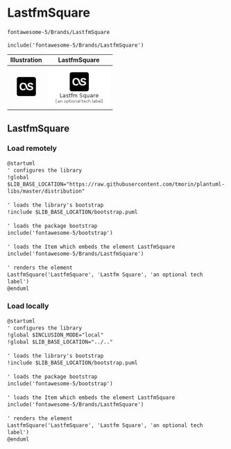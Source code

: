 # LastfmSquare


```text
fontawesome-5/Brands/LastfmSquare
```

```text
include('fontawesome-5/Brands/LastfmSquare')
```



| Illustration | LastfmSquare |
| :---: | :---: |
| ![illustration for Illustration](../../fontawesome-5/Brands/LastfmSquare.png) | ![illustration for LastfmSquare](../../fontawesome-5/Brands/LastfmSquare.Local.png) |




## LastfmSquare

### Load remotely
```plantuml
@startuml
' configures the library
!global $LIB_BASE_LOCATION="https://raw.githubusercontent.com/tmorin/plantuml-libs/master/distribution"

' loads the library's bootstrap
!include $LIB_BASE_LOCATION/bootstrap.puml

' loads the package bootstrap
include('fontawesome-5/bootstrap')

' loads the Item which embeds the element LastfmSquare
include('fontawesome-5/Brands/LastfmSquare')

' renders the element
LastfmSquare('LastfmSquare', 'Lastfm Square', 'an optional tech label')
@enduml
```

### Load locally
```plantuml
@startuml
' configures the library
!global $INCLUSION_MODE="local"
!global $LIB_BASE_LOCATION="../.."

' loads the library's bootstrap
!include $LIB_BASE_LOCATION/bootstrap.puml

' loads the package bootstrap
include('fontawesome-5/bootstrap')

' loads the Item which embeds the element LastfmSquare
include('fontawesome-5/Brands/LastfmSquare')

' renders the element
LastfmSquare('LastfmSquare', 'Lastfm Square', 'an optional tech label')
@enduml
```

